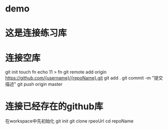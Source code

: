 # demo
# 这是连接练习库


# 连接空库
git init 
touch fn
echo 11 > fn
git remote add origin https://github.com/{username}/{repoName}.git
git add .
git commit -m "提交描述"
git push origin master

# 连接已经存在的github库
在workspace中先初始化
git init 
git clone rpeoUrl
cd repoName
